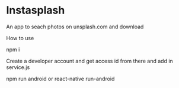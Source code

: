 # Instasplash
An app to seach photos on unsplash.com and download

How to use

npm i

Create a developer account and get access id from there and add in service.js

npm run android or react-native run-android
